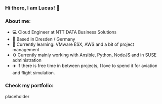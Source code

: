### Hi there, I am Lucas! 👋

### About me:

- 💻 Cloud Engineer at NTT DATA Business Solutions
- 📌 Based in Dresden / Germany
- 🌱 Currently learning: VMware ESX, AWS and a bit of project management
- ⚙️ Currently mainly working with Ansible, Python, NodeJS and in SUSE administration
- ✈️ If there is free time in between projects, I love to spend it for aviation and flight simulation.

### Check my portfolio:
placeholder
